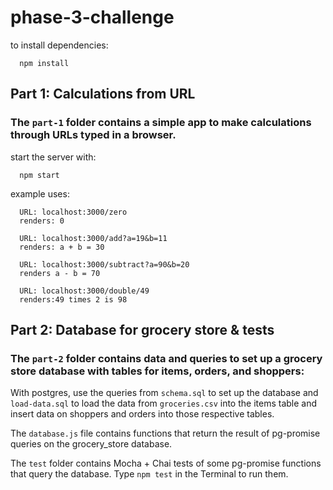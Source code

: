 # phase-3-challenge

to install dependencies:
```
  npm install
```
## Part 1: Calculations from URL

### The ```part-1``` folder contains a simple app to make calculations through URLs typed in a browser. 

start the server with:

```
  npm start
  ```
example uses:

```
  URL: localhost:3000/zero
  renders: 0

  URL: localhost:3000/add?a=19&b=11
  renders: a + b = 30

  URL: localhost:3000/subtract?a=90&b=20
  renders a - b = 70

  URL: localhost:3000/double/49
  renders:49 times 2 is 98
```
## Part 2: Database for grocery store & tests

### The ```part-2``` folder contains data and queries to set up a grocery store database with tables for items, orders, and shoppers:

With postgres, use the queries from ```schema.sql``` to set up the database and ```load-data.sql``` to load the data from ```groceries.csv``` into the items table and insert data on shoppers and orders into those respective tables.

The ```database.js``` file contains functions that return the result of pg-promise queries on the grocery_store database.

The ```test``` folder contains Mocha + Chai tests of some pg-promise functions that query the database. Type ```npm test``` in the Terminal to run them.
